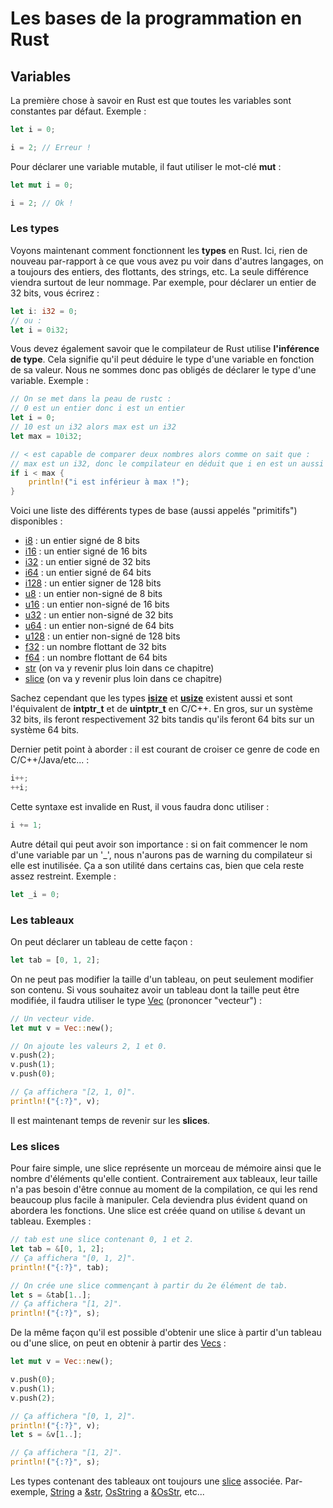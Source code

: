 # Les bases de la programmation en Rust

## Variables

La première chose à savoir en Rust est que toutes les variables sont constantes par défaut. Exemple :

```Rust
let i = 0;

i = 2; // Erreur !
```

Pour déclarer une variable mutable, il faut utiliser le mot-clé __mut__ :

```Rust
let mut i = 0;

i = 2; // Ok !
```

### Les types

Voyons maintenant comment fonctionnent les __types__ en Rust. Ici, rien de nouveau par-rapport à ce que vous avez pu voir dans d'autres langages, on a toujours des entiers, des flottants, des strings, etc. La seule différence viendra surtout de leur nommage. Par exemple, pour déclarer un entier de 32 bits, vous écrirez :

```Rust
let i: i32 = 0;
// ou :
let i = 0i32;
```

Vous devez également savoir que le compilateur de Rust utilise __l'inférence de type__. Cela signifie qu'il peut déduire le type d'une variable en fonction de sa valeur. Nous ne sommes donc pas obligés de déclarer le type d'une variable. Exemple :

```Rust
// On se met dans la peau de rustc :
// 0 est un entier donc i est un entier
let i = 0;
// 10 est un i32 alors max est un i32
let max = 10i32;

// < est capable de comparer deux nombres alors comme on sait que :
// max est un i32, donc le compilateur en déduit que i en est un aussi
if i < max {
    println!("i est inférieur à max !");
}
```

Voici une liste des différents types de base (aussi appelés "primitifs") disponibles :

-   [i8](https://doc.rust-lang.org/stable/std/primitive.i8.html) : un entier signé de 8 bits
-   [i16](https://doc.rust-lang.org/stable/std/primitive.i16.html) : un entier signé de 16 bits
-   [i32](https://doc.rust-lang.org/stable/std/primitive.i32.html) : un entier signé de 32 bits
-   [i64](https://doc.rust-lang.org/stable/std/primitive.i64.html) : un entier signé de 64 bits
-   [i128](https://doc.rust-lang.org/stable/std/primitive.i128.html) : un entier signer de 128 bits
-   [u8](https://doc.rust-lang.org/stable/std/primitive.u8.html) : un entier non-signé de 8 bits
-   [u16](https://doc.rust-lang.org/stable/std/primitive.u16.html) : un entier non-signé de 16 bits
-   [u32](https://doc.rust-lang.org/stable/std/primitive.u32.html) : un entier non-signé de 32 bits
-   [u64](https://doc.rust-lang.org/stable/std/primitive.u64.html) : un entier non-signé de 64 bits
-   [u128](https://doc.rust-lang.org/stable/std/primitive.u128.html) : un entier non-signé de 128 bits
-   [f32](https://doc.rust-lang.org/stable/std/primitive.f32.html) : un nombre flottant de 32 bits
-   [f64](https://doc.rust-lang.org/stable/std/primitive.f64.html) : un nombre flottant de 64 bits
-   [str](https://doc.rust-lang.org/stable/std/primitive.str.html) (on va y revenir plus loin dans ce chapitre)
-   [slice](https://doc.rust-lang.org/stable/std/primitive.slice.html) (on va y revenir plus loin dans ce chapitre)

Sachez cependant que les types [__isize__](https://doc.rust-lang.org/stable/std/primitive.isize.html) et [__usize__](https://doc.rust-lang.org/stable/std/primitive.usize.html) existent aussi et sont l'équivalent de __intptr_t__ et de __uintptr_t__ en C/C++. En gros, sur un système 32 bits, ils feront respectivement 32 bits tandis qu'ils feront 64 bits sur un système 64 bits.

Dernier petit point à aborder : il est courant de croiser ce genre de code en C/C++/Java/etc... :

```Rust
i++;
++i;
```

Cette syntaxe est invalide en Rust, il vous faudra donc utiliser :

```Rust
i += 1;
```

Autre détail qui peut avoir son importance : si on fait commencer le nom d'une variable par un '_', nous n'aurons pas de warning du compilateur si elle est inutilisée. Ça a son utilité dans certains cas, bien que cela reste assez restreint. Exemple :

```Rust
let _i = 0;
```

### Les tableaux

On peut déclarer un tableau de cette façon :

```Rust
let tab = [0, 1, 2];
```

On ne peut pas modifier la taille d'un tableau, on peut seulement modifier son contenu. Si vous souhaitez avoir un tableau dont la taille peut être modifiée, il faudra utiliser le type [Vec](https://doc.rust-lang.org/stable/std/vec/struct.Vec.html) (prononcer "vecteur") :

```Rust
// Un vecteur vide.
let mut v = Vec::new();

// On ajoute les valeurs 2, 1 et 0.
v.push(2);
v.push(1);
v.push(0);

// Ça affichera "[2, 1, 0]".
println!("{:?}", v);
```

Il est maintenant temps de revenir sur les __slices__.

### Les slices

Pour faire simple, une slice représente un morceau de mémoire ainsi que le nombre d'éléments qu'elle contient. Contrairement aux tableaux, leur taille n'a pas besoin d'être connue au moment de la compilation, ce qui les rend beaucoup plus facile à manipuler. Cela deviendra plus évident quand on abordera les fonctions. Une slice est créée quand on utilise ``&`` devant un tableau. Exemples :

```Rust
// tab est une slice contenant 0, 1 et 2.
let tab = &[0, 1, 2];
// Ça affichera "[0, 1, 2]".
println!("{:?}", tab);

// On crée une slice commençant à partir du 2e élément de tab.
let s = &tab[1..];
// Ça affichera "[1, 2]".
println!("{:?}", s);
```

De la même façon qu'il est possible d'obtenir une slice à partir d'un tableau ou d'une slice, on peut en obtenir à partir des [Vecs](https://doc.rust-lang.org/stable/std/vec/struct.Vec.html) :

```Rust
let mut v = Vec::new();

v.push(0);
v.push(1);
v.push(2);

// Ça affichera "[0, 1, 2]".
println!("{:?}", v);
let s = &v[1..];

// Ça affichera "[1, 2]".
println!("{:?}", s);
```

Les types contenant des tableaux ont toujours une [slice](https://doc.rust-lang.org/stable/std/primitive.slice.html) associée. Par-exemple, [String](https://doc.rust-lang.org/stable/std/string/struct.String.html) a [&str](https://doc.rust-lang.org/stable/std/primitive.str.html), [OsString](https://doc.rust-lang.org/stable/std/ffi/struct.OsString.html) a [&OsStr](https://doc.rust-lang.org/stable/std/ffi/struct.OsStr.html), etc...

